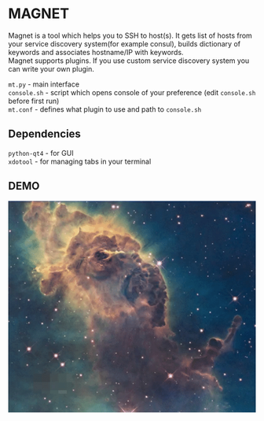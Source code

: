 # MAGNET
  
Magnet is a tool which helps you to SSH to host(s). It gets list of hosts from your service discovery system(for example consul), builds dictionary of keywords and associates hostname/IP with keywords.  
Magnet supports plugins. If you use custom service discovery system you can write your own plugin.

`mt.py` - main interface  
`console.sh` - script which opens console of your preference (edit `console.sh` before first run)  
`mt.conf` - defines what plugin to use and path to `console.sh`  
  
## Dependencies  
`python-qt4` - for GUI  
`xdotool` - for managing tabs in your terminal  
  
## DEMO  
![demo](images/magnet-demo.gif)
